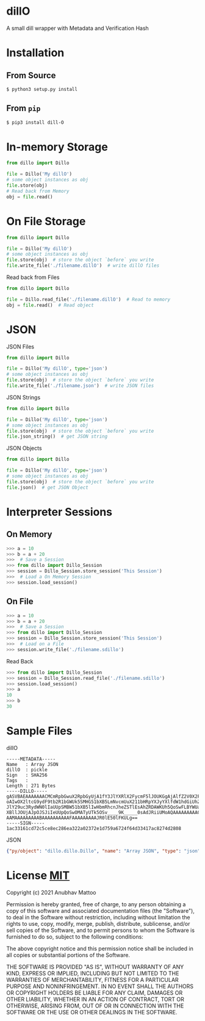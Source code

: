 # dillO

A small dill wrapper with Metadata and Verification Hash

# Installation

## From Source
```bash
$ python3 setup.py install
```

## From `pip`
```bash
$ pip3 install dill-O
```

# In-memory Storage
```python
from dillo import Dillo

file = Dillo('My dillO')
# some object instances as obj
file.store(obj)
# Read back from Memory
obj = file.read()
```
# On File Storage
```python
from dillo import Dillo

file = Dillo('My dillO')
# some object instances as obj
file.store(obj)  # store the object `before` you write
file.write_file('./filename.dillO')  # write dillO files
``` 
Read back from Files
```python
from dillo import Dillo

file = Dillo.read_file('./filename.dillO')  # Read to memory
obj = file.read()  # Read object
```
# JSON
JSON Files
```python
from dillo import Dillo

file = Dillo('My dillO', type='json')
# some object instances as obj
file.store(obj)  # store the object `before` you write
file.write_file('./filename.json')  # write JSON files
```
JSON Strings
```python
from dillo import Dillo

file = Dillo('My dillO', type='json')
# some object instances as obj
file.store(obj)  # store the object `before` you write
file.json_string()  # get JSON string
```
JSON Objects
```python
from dillo import Dillo

file = Dillo('My dillO', type='json')
# some object instances as obj
file.store(obj)  # store the object `before` you write
file.json()  # get JSON Object
```
# Interpreter Sessions
## On Memory
```python
>>> a = 10
>>> b = a + 20
>>>  # Save a Session
>>> from dillo import Dillo_Session
>>> session = Dillo_Session.store_session('This Session')
>>>  # Load a On Memory Session
>>> session.load_session()
```
## On File
```python
>>> a = 10
>>> b = a + 20
>>>  # Save a Session
>>> from dillo import Dillo_Session
>>> session = Dillo_Session.store_session('This Session')
>>>  # Load on a File
>>> session.write_file('./filename.sdillo')
```
Read Back
```python
>>> from dillo import Dillo_Session
>>> session = Dillo_Session.read_file('./filename.sdillo')
>>> session.load_session()
>>> a
10
>>> b
30
```
# Sample Files
dillO
```plaintext
-----METADATA-----
Name   : Array JSON
dillO  : pickle
Sign   : SHA256
Tags   : 
Length : 271 Bytes
-----DILLO-----
gASVBAEAAAAAAACMCmRpbGwuX2RpbGyUjA1fY3JlYXRlX2FycmF5lJOUKGgAjAlfZ2V0X2F0dHKUk5R
oAIwOX2ltcG9ydF9tb2R1bGWUk5SMHG51bXB5LmNvcmUuX211bHRpYXJyYXlfdW1hdGiUhZRSlIwMX3
JlY29uc3RydWN0lIaUUpSMBW51bXB5lIwHbmRhcnJheZSTlEsAhZRDAWKUh5QoSwFLBYWUaA2MBWR0e
XBllJOUjAJpOJSJiIeUUpQoSwOMATyUTk5OSv____9K_____0sAdJRiiUMoAQAAAAAAAAACAAAAAAAA
AAMAAAAAAAAABAAAAAAAAAAFAAAAAAAAAJR0lE50lFKULg==
-----SIGN-----
1ac33161cd72c5ce8ec286ea322a02372e1d759a6724f64d33417ac8274d2808
```
JSON
```json
{"py/object": "dillo.dillo.Dillo", "name": "Array JSON", "type": "json", "sign": "SHA256", "protocol": null, "byref": false, "fmode": 2, "recurse": false, "_stream": {"py/b64": "gASVBAEAAAAAAACMCmRpbGwuX2RpbGyUjA1fY3JlYXRlX2FycmF5lJOUKGgAjAlfZ2V0X2F0dHKUk5RoAIwOX2ltcG9ydF9tb2R1bGWUk5SMHG51bXB5LmNvcmUuX211bHRpYXJyYXlfdW1hdGiUhZRSlIwMX3JlY29uc3RydWN0lIaUUpSMBW51bXB5lIwHbmRhcnJheZSTlEsAhZRDAWKUh5QoSwFLBYWUaA2MBWR0eXBllJOUjAJpOJSJiIeUUpQoSwOMATyUTk5OSv////9K/////0sAdJRiiUMoAQAAAAAAAAACAAAAAAAAAAMAAAAAAAAABAAAAAAAAAAFAAAAAAAAAJR0lE50lFKULg=="}, "ignore": false, "tags": {"py/set": []}, "hash": {"py/b64": "MWFjMzMxNjFjZDcyYzVjZThlYzI4NmVhMzIyYTAyMzcyZTFkNzU5YTY3MjRmNjRkMzM0MTdhYzgyNzRkMjgwOA=="}}
```
# License [MIT](https://choosealicense.com/licenses/mit/)
Copyright (c) 2021 Anubhav Mattoo

Permission is hereby granted, free of charge, to any person obtaining a copy
of this software and associated documentation files (the "Software"), to deal
in the Software without restriction, including without limitation the rights
to use, copy, modify, merge, publish, distribute, sublicense, and/or sell
copies of the Software, and to permit persons to whom the Software is
furnished to do so, subject to the following conditions:

The above copyright notice and this permission notice shall be included in all
copies or substantial portions of the Software.

THE SOFTWARE IS PROVIDED "AS IS", WITHOUT WARRANTY OF ANY KIND, EXPRESS OR
IMPLIED, INCLUDING BUT NOT LIMITED TO THE WARRANTIES OF MERCHANTABILITY,
FITNESS FOR A PARTICULAR PURPOSE AND NONINFRINGEMENT. IN NO EVENT SHALL THE
AUTHORS OR COPYRIGHT HOLDERS BE LIABLE FOR ANY CLAIM, DAMAGES OR OTHER
LIABILITY, WHETHER IN AN ACTION OF CONTRACT, TORT OR OTHERWISE, ARISING FROM,
OUT OF OR IN CONNECTION WITH THE SOFTWARE OR THE USE OR OTHER DEALINGS IN THE
SOFTWARE.